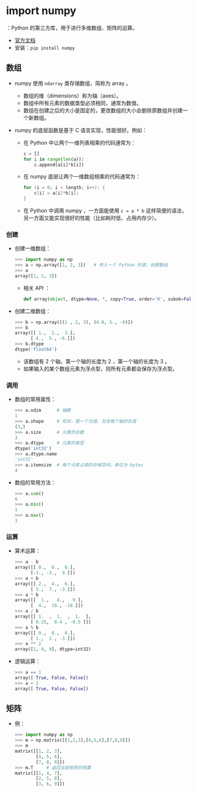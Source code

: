 # import numpy

：Python 的第三方库，用于进行多维数组、矩阵的运算。
- [官方文档](https://numpy.org/doc/stable/)
- 安装：`pip install numpy`

## 数组

- numpy 使用 `ndarray` 类存储数组，简称为 array 。
  - 数组的维（dimensions）称为轴（axes）。
  - 数组中所有元素的数据类型必须相同，通常为数值。
  - 数组在创建之后的大小是固定的，更改数组的大小会删除原数组并创建一个新数组。

- numpy 的底层函数是基于 C 语言实现，性能很好。例如：
  - 在 Python 中让两个一维列表相乘的代码通常为：
    ```py
    c = []
    for i in range(len(a)):
        c.append(a[i]*b[i])
    ```
  - 在 numpy 底层让两个一维数组相乘的代码通常为：
    ```c
    for (i = 0; i < length; i++): {
        c[i] = a[i]*b[i];
    }
    ```
  - 在 Python 中调用 numpy ，一方面能使用 `c = a * b` 这样简便的语法，另一方面又能实现很好的性能（比如耗时低、占用内存少）。

### 创建

- 创建一维数组：
  ```py
  >>> import numpy as np
  >>> a = np.array([1, 2, 3])   # 传入一个 Python 列表，创建数组
  >>> a
  array([1, 2, 3])
  ```
  - 相关 API ：
    ```py
    def array(object, dtype=None, *, copy=True, order='K', subok=False, ndmin=0)
    ```

- 创建二维数组：
  ```py
  >>> b = np.array([(1 , 2, 3), (4.0, 5., -6)])
  >>> b
  array([[ 1.,  2.,  3.],
        [ 4.,  5., -6.]])
  >>> b.dtype
  dtype('float64')
  ```
  - 该数组有 2 个轴，第一个轴的长度为 2 ，第一个轴的长度为 3 。
  - 如果输入的某个数组元素为浮点型，则所有元素都会保存为浮点型。

### 调用

- 数组的常用属性：
  ```py
  >>> a.ndim      # 轴数
  1
  >>> a.shape     # 形状，是一个元组，包含每个轴的长度
  (3,)
  >>> a.size      # 元素的总数
  3
  >>> a.dtype     # 元素的类型
  dtype('int32')
  >>> a.dtype.name
  'int32'
  >>> a.itemsize  # 每个元素占用的存储空间，单位为 bytes
  4
  ```

- 数组的常用方法：
  ```py
  >>> a.sum()
  6
  >>> a.min()
  1
  >>> a.max()
  3
  ```

### 运算

- 算术运算：
  ```py
  >>> a - b
  array([[ 0.,  0.,  0.],
        [-3., -3.,  9.]])
  >>> a + b
  array([[ 2.,  4.,  6.],
        [ 5.,  7., -3.]])
  >>> a * b
  array([[  1.,   4.,   9.],
        [  4.,  10., -18.]])
  >>> a / b
  array([[ 1.  ,  1.  ,  1.  ],
        [ 0.25,  0.4 , -0.5 ]])
  >>> a % b
  array([[ 0.,  0.,  0.],
        [ 1.,  2., -3.]])
  >>> a ** 2
  array([1, 4, 9], dtype=int32)
  ```

- 逻辑运算：
  ```py
  >>> a == 1
  array([ True, False, False])
  >>> a < 2
  array([ True, False, False])
  ```

## 矩阵

- 例：
  ```py
  >>> import numpy as np
  >>> m = np.matrix([[1,2,3],[4,5,6],[7,8,9]])
  >>> m
  matrix([[1, 2, 3],
          [4, 5, 6],
          [7, 8, 9]])
  >>> m.T     # 返回当前矩阵的转置
  matrix([[1, 4, 7],
          [2, 5, 8],
          [3, 6, 9]])
  ```
